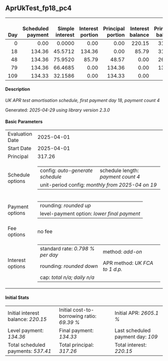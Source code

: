 <h2>AprUkTest_fp18_pc4</h2>
<table>
    <thead style="vertical-align: bottom;">
        <th style="text-align: right;">Day</th>
        <th style="text-align: right;">Scheduled payment</th>
        <th style="text-align: right;">Simple interest</th>
        <th style="text-align: right;">Interest portion</th>
        <th style="text-align: right;">Principal portion</th>
        <th style="text-align: right;">Interest balance</th>
        <th style="text-align: right;">Principal balance</th>
        <th style="text-align: right;">Total simple interest</th>
        <th style="text-align: right;">Total interest</th>
        <th style="text-align: right;">Total principal</th>
    </thead>
    <tr style="text-align: right;">
        <td class="ci00">0</td>
        <td class="ci01" style="white-space: nowrap;">0.00</td>
        <td class="ci02">0.0000</td>
        <td class="ci03">0.00</td>
        <td class="ci04">0.00</td>
        <td class="ci05">220.15</td>
        <td class="ci06">317.26</td>
        <td class="ci07">0.0000</td>
        <td class="ci08">0.00</td>
        <td class="ci09">0.00</td>
    </tr>
    <tr style="text-align: right;">
        <td class="ci00">18</td>
        <td class="ci01" style="white-space: nowrap;">134.36</td>
        <td class="ci02">45.5712</td>
        <td class="ci03">134.36</td>
        <td class="ci04">0.00</td>
        <td class="ci05">85.79</td>
        <td class="ci06">317.26</td>
        <td class="ci07">45.5712</td>
        <td class="ci08">134.36</td>
        <td class="ci09">0.00</td>
    </tr>
    <tr style="text-align: right;">
        <td class="ci00">48</td>
        <td class="ci01" style="white-space: nowrap;">134.36</td>
        <td class="ci02">75.9520</td>
        <td class="ci03">85.79</td>
        <td class="ci04">48.57</td>
        <td class="ci05">0.00</td>
        <td class="ci06">268.69</td>
        <td class="ci07">121.5233</td>
        <td class="ci08">220.15</td>
        <td class="ci09">48.57</td>
    </tr>
    <tr style="text-align: right;">
        <td class="ci00">79</td>
        <td class="ci01" style="white-space: nowrap;">134.36</td>
        <td class="ci02">66.4685</td>
        <td class="ci03">0.00</td>
        <td class="ci04">134.36</td>
        <td class="ci05">0.00</td>
        <td class="ci06">134.33</td>
        <td class="ci07">187.9918</td>
        <td class="ci08">220.15</td>
        <td class="ci09">182.93</td>
    </tr>
    <tr style="text-align: right;">
        <td class="ci00">109</td>
        <td class="ci01" style="white-space: nowrap;">134.33</td>
        <td class="ci02">32.1586</td>
        <td class="ci03">0.00</td>
        <td class="ci04">134.33</td>
        <td class="ci05">0.00</td>
        <td class="ci06">0.00</td>
        <td class="ci07">220.1504</td>
        <td class="ci08">220.15</td>
        <td class="ci09">317.26</td>
    </tr>
</table>
<h4>Description</h4>
<p><i>UK APR test amortisation schedule, first payment day 18, payment count 4</i></p>
<p>Generated: <i>2025-04-29 using library version 2.3.0</i></p>
<h4>Basic Parameters</h4>
<table>
    <tr>
        <td>Evaluation Date</td>
        <td>2025-04-01</td>
    </tr>
    <tr>
        <td>Start Date</td>
        <td>2025-04-01</td>
    </tr>
    <tr>
        <td>Principal</td>
        <td>317.26</td>
    </tr>
    <tr>
        <td>Schedule options</td>
        <td>
            <table>
                <tr>
                    <td>config: <i>auto-generate schedule</i></td>
                    <td>schedule length: <i><i>payment count</i> 4</i></td>
                </tr>
                <tr>
                    <td colspan="2" style="white-space: nowrap;">unit-period config: <i>monthly from 2025-04 on 19</i></td>
                </tr>
            </table>
        </td>
    </tr>
    <tr>
        <td>Payment options</td>
        <td>
            <table>
                <tr>
                    <td>rounding: <i>rounded up</i></td>
                </tr>
                <tr>
                    <td>level-payment option: <i>lower&nbsp;final&nbsp;payment</i></td>
                </tr>
            </table>
        </td>
    </tr>
    <tr>
        <td>Fee options</td>
        <td>no fee
        </td>
    </tr>
    <tr>
        <td>Interest options</td>
        <td>
            <table>
                <tr>
                    <td>standard rate: <i>0.798 % per day</i></td>
                    <td>method: <i>add-on</i></td>
                </tr>
                <tr>
                    <td>rounding: <i>rounded down</i></td>
                    <td>APR method: <i>UK FCA to 1 d.p.</i></td>
                </tr>
                <tr>
                    <td colspan="2">cap: <i>total <i>n/a</i>; daily <i>n/a</i></td>
                </tr>
            </table>
        </td>
    </tr>
</table>
<h4>Initial Stats</h4>
<table>
    <tr>
        <td>Initial interest balance: <i>220.15</i></td>
        <td>Initial cost-to-borrowing ratio: <i>69.39 %</i></td>
        <td>Initial APR: <i>2605.1 %</i></td>
    </tr>
    <tr>
        <td>Level payment: <i>134.36</i></td>
        <td>Final payment: <i>134.33</i></td>
        <td>Last scheduled payment day: <i>109</i></td>
    </tr>
    <tr>
        <td>Total scheduled payments: <i>537.41</i></td>
        <td>Total principal: <i>317.26</i></td>
        <td>Total interest: <i>220.15</i></td>
    </tr>
</table>